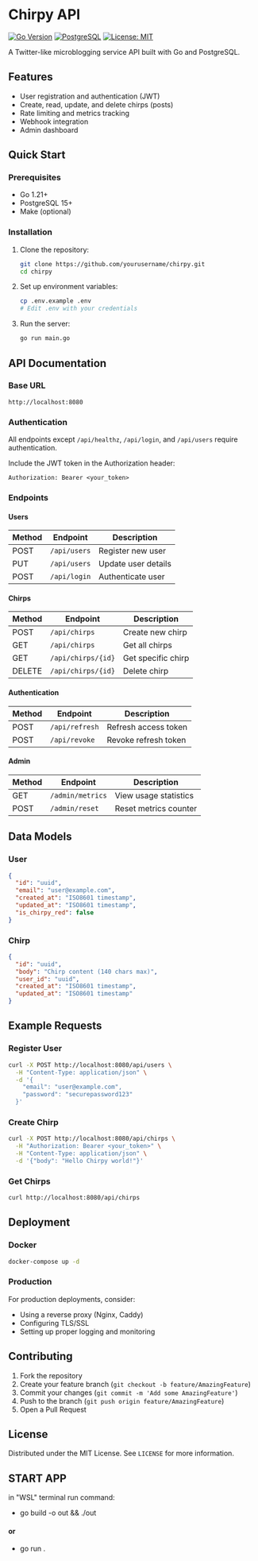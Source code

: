 # Chirpy API

[![Go Version](https://img.shields.io/badge/Go-1.21+-00ADD8?logo=go)](https://golang.org/)
[![PostgreSQL](https://img.shields.io/badge/PostgreSQL-15+-336791?logo=postgresql)](https://www.postgresql.org/)
[![License: MIT](https://img.shields.io/badge/License-MIT-yellow.svg)](https://opensource.org/licenses/MIT)

A Twitter-like microblogging service API built with Go and PostgreSQL.

## Features

- User registration and authentication (JWT)
- Create, read, update, and delete chirps (posts)
- Rate limiting and metrics tracking
- Webhook integration
- Admin dashboard

## Quick Start

### Prerequisites

- Go 1.21+
- PostgreSQL 15+
- Make (optional)

### Installation

1. Clone the repository:
   ```bash
   git clone https://github.com/yourusername/chirpy.git
   cd chirpy
   ```

2. Set up environment variables:
   ```bash
   cp .env.example .env
   # Edit .env with your credentials
   ```

3. Run the server:
   ```bash
   go run main.go
   ```

## API Documentation

### Base URL
`http://localhost:8080`

### Authentication
All endpoints except `/api/healthz`, `/api/login`, and `/api/users` require authentication.

Include the JWT token in the Authorization header:
```
Authorization: Bearer <your_token>
```

### Endpoints

#### Users
| Method | Endpoint       | Description          |
|--------|----------------|----------------------|
| POST   | `/api/users`   | Register new user    |
| PUT    | `/api/users`   | Update user details  |
| POST   | `/api/login`   | Authenticate user    |

#### Chirps
| Method | Endpoint            | Description            |
|--------|---------------------|---------------------------|
| POST   | `/api/chirps`       | Create new chirp         |
| GET    | `/api/chirps`       | Get all chirps            |
| GET    | `/api/chirps/{id}`  | Get specific chirp       |
| DELETE | `/api/chirps/{id}`  | Delete chirp              |

#### Authentication
| Method | Endpoint          | Description            |
|--------|-------------------|---------------------------|
| POST   | `/api/refresh`     | Refresh access token      |
| POST   | `/api/revoke`      | Revoke refresh token      |

#### Admin
| Method | Endpoint          | Description            |
|--------|-------------------|---------------------------|
| GET    | `/admin/metrics`  | View usage statistics     |
| POST   | `/admin/reset`     | Reset metrics counter     |

## Data Models

### User
```json
{
  "id": "uuid",
  "email": "user@example.com",
  "created_at": "ISO8601 timestamp",
  "updated_at": "ISO8601 timestamp",
  "is_chirpy_red": false
}
```

### Chirp
```json
{
  "id": "uuid",
  "body": "Chirp content (140 chars max)",
  "user_id": "uuid",
  "created_at": "ISO8601 timestamp",
  "updated_at": "ISO8601 timestamp"
}
```

## Example Requests

### Register User
```bash
curl -X POST http://localhost:8080/api/users \
  -H "Content-Type: application/json" \
  -d '{
    "email": "user@example.com",
    "password": "securepassword123"
  }'
```

### Create Chirp
```bash
curl -X POST http://localhost:8080/api/chirps \
  -H "Authorization: Bearer <your_token>" \
  -H "Content-Type: application/json" \
  -d '{"body": "Hello Chirpy world!"}'
```

### Get Chirps
```bash
curl http://localhost:8080/api/chirps
```

## Deployment

### Docker
```bash
docker-compose up -d
```

### Production
For production deployments, consider:
- Using a reverse proxy (Nginx, Caddy)
- Configuring TLS/SSL
- Setting up proper logging and monitoring

## Contributing

1. Fork the repository
2. Create your feature branch (`git checkout -b feature/AmazingFeature`)
3. Commit your changes (`git commit -m 'Add some AmazingFeature'`)
4. Push to the branch (`git push origin feature/AmazingFeature`)
5. Open a Pull Request

## License

Distributed under the MIT License. See `LICENSE` for more information.

## START APP
in "WSL" terminal run command:
- go build -o out && ./out
#### or
- go run .
